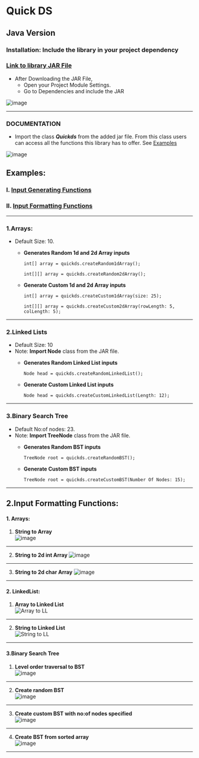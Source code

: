 # Quick DS


## Java Version


### Installation: Include the library in your project dependency

### [Link to library JAR File](https://drive.google.com/file/d/1pvDh7aEjnWeE5kryqn2TI-G0XUh2ac2F/view?usp=sharing)
- After Downloading the JAR File,
  - Open your Project Module Settings.
  - Go to Dependencies and include the JAR

![image](https://github.com/varnaa/QuickDS/blob/master/java/screenshots/ss1.png)

---

### DOCUMENTATION

* Import the class ***Quickds*** from the added jar file. From this class users can access all the functions this
  library has to offer. See [Examples](###Examples:)

![image](https://github.com/varnaa/QuickDS/blob/master/java/screenshots/ss2.png)

## Examples:

### I. [Input Generating Functions](#1arrays)

### II. [Input Formatting Functions](#2input-formatting-functions)

----------------------------------------------------

### 1.Arrays:

- Default Size: 10.
  - **Generates Random 1d and 2d Array inputs**

    `int[] array = quickds.createRandom1dArray();`

    `int[][] array = quickds.createRandom2dArray();`

  - **Generate Custom 1d and 2d Array inputs**

    `int[] array = quickds.createCustom1dArray(size: 25);`

    `int[][] array = quickds.createCustom2dArray(rowLength: 5, colLength: 5);`

---

### 2.Linked Lists

- Default Size: 10
- Note: **Import Node** class from the JAR file.
  - **Generates Random Linked List inputs**

    `Node head = quickds.createRandomLinkedList();`

  - **Generate Custom Linked List inputs**

    `Node head = quickds.createCustomLinkedList(Length: 12);`

---

### 3.Binary Search Tree

- Default No:of nodes: 23.
- Note: **Import TreeNode** class from the JAR file.
  - **Generates Random BST inputs**

    `TreeNode root = quickds.createRandomBST();`

  - **Generate Custom BST inputs**

    `TreeNode root = quickds.createCustomBST(Number Of Nodes: 15);`

---
    
## 2.Input Formatting Functions:

#### 1. Arrays: 
1. **String to Array** </br>
![image](https://github.com/varnaa/QuickDS/blob/master/java/screenshots/array1d.png)

---

2. **String to 2d int Array**
![image](https://github.com/varnaa/QuickDS/blob/master/java/screenshots/2dInt.png)

---

3. **String to 2d char Array**
![image](https://github.com/varnaa/QuickDS/blob/master/java/screenshots/2dCharArray.png)

---

#### 2. LinkedList:
1. **Array to Linked List** </br> 
![Array to LL](https://github.com/varnaa/QuickDS/blob/master/java/screenshots/arrayLL.png)

---

2. **String to Linked List** </br>
![String to LL](https://github.com/varnaa/QuickDS/blob/master/java/screenshots/StringLL.png)

---

#### 3.Binary Search Tree

1. **Level order traversal to BST** </br>
![image](https://github.com/varnaa/QuickDS/blob/master/java/screenshots/bstformatString.png)

---
2. **Create random BST** </br>
![image](https://github.com/varnaa/QuickDS/blob/master/java/screenshots/createRandomBST.png)

---

3. **Create custom BST with no:of nodes specified**</br>
![image](https://github.com/varnaa/QuickDS/blob/master/java/screenshots/createCustomBST.png)

---

4. **Create BST from sorted array**</br>
![image](https://github.com/varnaa/QuickDS/blob/master/java/screenshots/bstToSortedArray.png)

---





      

